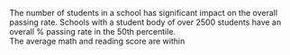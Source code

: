 The number of students in a school has significant impact on the overall passing rate.  Schools with a student body of over 2500 students have an overall % passing rate in the 50th percentile.\
The average math and reading score are within 
